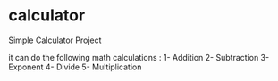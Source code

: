 # calculator
Simple Calculator Project

it can do the following math calculations :
1- Addition
2- Subtraction
3- Exponent
4- Divide
5- Multiplication